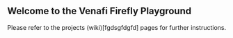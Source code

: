 ## Welcome to the Venafi Firefly Playground 

Please refer to the projects (wiki)[fgdsgfdgfd] pages for further instructions.